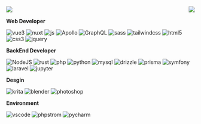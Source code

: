 # <img align="left" src="https://readme-typing-svg.herokuapp.com?font=Fira+Code&weight=900&pause=1000&color=4298ed&background=FFFFFF00&vCenter=true&random=false&width=165&height=25&lines=%F0%9F%8C%8A+Azure+CHAN;%F0%9F%8C%8A+Azure+Desu" />


<img src="https://github-readme-stats.vercel.app/api?username=AzureDesu&theme=dark&show_icons=true&hide_border=true&count_private=true&hide_rank=true" align=right />



<br>

**Web Developer**
<p align="left">

<img alt="vue3" src="https://img.shields.io/badge/-Vue-5BA17F?style=flat-square&logo=vue.js&logoColor=white" />
  <img alt="nuxt" src="https://img.shields.io/badge/Nuxt-00C58E?style=flat-square&logo=nuxtdotjs&logoColor=white" />
<img alt="js" src="https://img.shields.io/badge/JavaScript-323330?style=flat-square&logo=javascript&logoColor=F7DF1E" />
     <img alt="Apollo"
    src="https://img.shields.io/badge/-Apollo%20GraphQL-311C87?style=flat-square&logo=apollo-graphql&logoColor=white" />
  <img alt="GraphQL"
    src="https://img.shields.io/badge/-GraphQL-E10098?style=flat-square&logo=graphql&logoColor=white" />
       <img alt="sass" src="https://img.shields.io/badge/-Sass-CC6699?style=flat-square&logo=sass&logoColor=white" />
       
   <img alt="tailwindcss" src="https://img.shields.io/badge/-tailwindcss-50B3D0?style=flat-square&logo=tailwindcss&logoColor=white" />
   <img alt="html5" src="https://img.shields.io/badge/-HTML5-E34F26?style=flat-square&logo=html5&logoColor=white" />
   <img alt="css3" src="https://img.shields.io/badge/CSS3-1572B6?style=flat-square&logo=css3&logoColor=white" />

   <img alt="jquery" src="https://img.shields.io/badge/jQuery-0769AD?style=flat-square&logo=jquery&logoColor=white" />


</p>

   **BackEnd Developer**
   <p>
    <img alt="NodeJS" src="https://img.shields.io/badge/-NodeJS-43853d?style=flat-square&logo=Node.js&logoColor=white" />
    <img alt="rust" src="https://img.shields.io/badge/Rust-black?style=flat-square&logo=rust&logoColor=#E57324" />
      <img alt="php" src="https://img.shields.io/badge/PHP-777BB4?style=flat-square&logo=php&logoColor=white" />
    <img alt="python" src="https://img.shields.io/badge/Python-181717?style=flat-square&logo=python&logoColor=blue" />
       <img alt="mysql" src="https://img.shields.io/badge/MySQL-005C84?style=flat-square&logo=mysql&logoColor=white" />
      <img alt="drizzle" src="https://img.shields.io/badge/drizzle-C5F74F?style=flat-square&logo=drizzle&logoColor=black" />
   <img alt="prisma" src="https://img.shields.io/badge/Prisma-3982CE?style=flat-square&logo=Prisma&logoColor=white" />
        <img alt="symfony" src="https://img.shields.io/badge/Symfony-000000?style=flat-square&logo=Symfony&logoColor=white" />
    <img alt="laravel" src="https://img.shields.io/badge/Laravel-FF2D20?style=flat-square&logo=laravel&logoColor=white">
    <img alt="jupyter" src="https://img.shields.io/badge/Jupyter-F37626.svg?&style=flat-square&logo=Jupyter&logoColor=white" />
   </p>

 **Desgin**
 <p>
  <img alt="krita" src="https://img.shields.io/badge/Krita-203759?style=flat-square&logo=krita&logoColor=EEF37B" />
  <img alt="blender" src="https://img.shields.io/badge/blender-%23F5792A.svg?style=flat-square&logo=blender&logoColor=white" />
  <img alt="photoshop" src="https://img.shields.io/badge/Adobe%20Photoshop-31A8FF?style=flat-square&logo=Adobe%20Photoshop&logoColor=black" />
 </p>

   
   **Environment**
<p>
 
  <img alt="vscode" src="https://img.shields.io/badge/VSCode-181717?style=flat-square&logo=visual-studio-code&logoColor=ffffff" />
  <img alt="phpstrom" src="http://img.shields.io/badge/-PHPStorm-181717?style=flat-square&logo=phpstorm&logoColor=white" />
 <img alt="pycharm" src="https://img.shields.io/badge/PyCharm-181717?&style=flat-square&logo=PyCharm&logoColor=white" />
</p>
